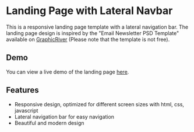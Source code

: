 # Landing Page with Lateral Navbar


This is a responsive landing page template with a lateral navigation bar. The landing page design is inspired by the "Email Newsletter PSD Template" available on [GraphicRiver](https://graphicriver.net/item/email-newsletter-psd-template/45994291) (Please note that the template is not free).

## Demo

You can view a live demo of the landing page [here](https://devnacer.github.io/responsive_landing_page_lateral_navbar/).

## Features

- Responsive design, optimized for different screen sizes with html, css, javascript
- Lateral navigation bar for easy navigation
- Beautiful and modern design
  


